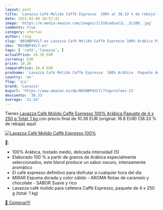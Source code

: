 ```yaml
---
layout: post
title: 'Lavazza Café Molido Caffè Espresso  100% al 38.33 % de rebaja'
date: 2021-02-08 10:57:41
image: 'https://m.media-amazon.com/images/I/310ie0zwl1L._SL200_.jpg'
comments: true
category: ofertas
author: ring
slug: 'B01NBP4VLT-es Lavazza Café Molido Caffè Espresso 100% Arábica Paquete de...'
sku: 'B01NBP4VLT-es'
tags: [ 'café','lavazza', ]
actualPrice: 10.36 EUR
currency: EUR
price: 10.36
comparePrice: 16.8 EUR
prodname: 'Lavazza Café Molido Caffè Espresso  100% Arábica  Paquete de 4 x 250 g  Total: 1 kg '
country: 'es'
flag: '🇪🇸'
brand: 'Lavazza'
buyurl: 'https://www.amazon.es/dp/B01NBP4VLT/?tag=tolees-21'
descuento: '38.33'
average: '11.54'
---
```


Tienes [Lavazza Café Molido Caffè Espresso  100% Arábica  Paquete de 4 x 250 g  Total: 1 kg ](https://www.amazon.es/dp/B01NBP4VLT/?tag=tolees-21) con precio final de  10.36 EUR (original: 16.8 EUR) (38.33 %  de rebaja) aqui!

[![Lavazza Café Molido Caffè Espresso  100%](https://m.media-amazon.com/images/I/310ie0zwl1L._SL200_.jpg)](https://www.amazon.es/dp/B01NBP4VLT/?tag=tolees-21)

🔎:

- 100% Arábica, tostado medio, delicada intensidad (5)
- Elaborado 100 % a partir de granos de Arábica especialmente seleccionados, este blend produce un sabor oscuro, intensamente aromático
- El café espresso definitivo para disfrutar a cualquier hora del día
- MIRAR Espuma dorada y color cálido - AROMA Notas de caramelo y chocolate - SABOR Suave y rico
- Lavazza café molido para cafetera Caffè Espresso, paquete de 4 x 250 g (total: 1 kg)

[🛒 Comprar!!!](https://www.amazon.es/dp/B01NBP4VLT/?tag=tolees-21)

